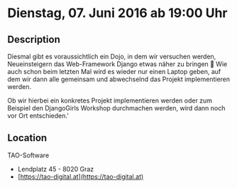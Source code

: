 # Dienstag, 07. Juni 2016 ab 19:00 Uhr

## Description

Diesmal gibt es voraussichtlich ein Dojo, in dem wir versuchen werden, Neueinsteigern das Web-Framework Django etwas näher zu bringen 🙂 Wie auch schon beim letzten Mal wird es wieder nur einen Laptop geben, auf dem wir dann alle gemeinsam und abwechselnd das Projekt implementieren werden.

Ob wir hierbei ein konkretes Projekt implementieren werden oder zum Beispiel den DjangoGirls Workshop durchmachen werden, wird dann noch vor Ort entschieden.'

## Location

TAO-Software

- Lendplatz 45 - 8020 Graz
- [https://tao-digital.at](https://tao-digital.at)

